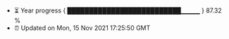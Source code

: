 - ⏳ Year progress { ██████████████████████████▁▁▁▁ } 87.32 %
- ⏰ Updated on Mon, 15 Nov 2021 17:25:50 GMT

